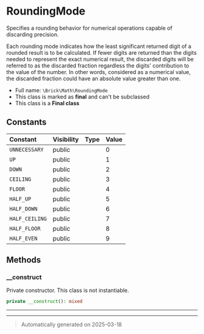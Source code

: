 
# RoundingMode

Specifies a rounding behavior for numerical operations capable of discarding precision.

Each rounding mode indicates how the least significant returned digit of a rounded result
is to be calculated. If fewer digits are returned than the digits needed to represent the
exact numerical result, the discarded digits will be referred to as the discarded fraction
regardless the digits' contribution to the value of the number. In other words, considered
as a numerical value, the discarded fraction could have an absolute value greater than one.

* Full name: `\Brick\Math\RoundingMode`
* This class is marked as **final** and can't be subclassed
* This class is a **Final class**


## Constants

| Constant | Visibility | Type | Value |
|:---------|:-----------|:-----|:------|
|`UNNECESSARY`|public| |0|
|`UP`|public| |1|
|`DOWN`|public| |2|
|`CEILING`|public| |3|
|`FLOOR`|public| |4|
|`HALF_UP`|public| |5|
|`HALF_DOWN`|public| |6|
|`HALF_CEILING`|public| |7|
|`HALF_FLOOR`|public| |8|
|`HALF_EVEN`|public| |9|


## Methods


### __construct

Private constructor. This class is not instantiable.

```php
private __construct(): mixed
```












***


***
> Automatically generated on 2025-03-18
